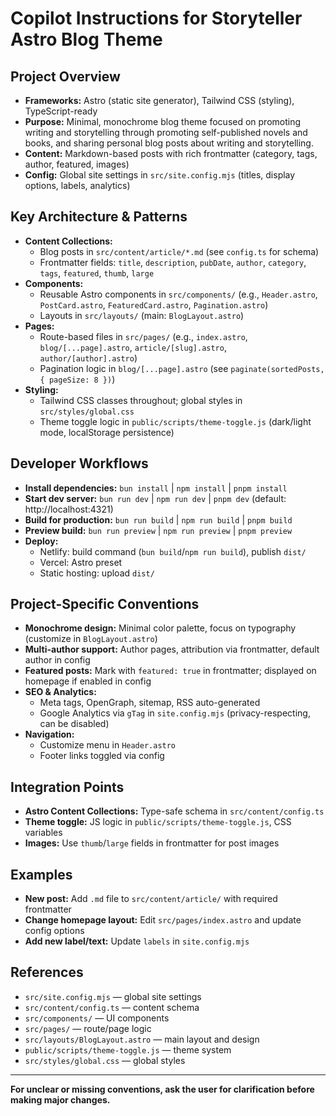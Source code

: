 # Copilot Instructions for Storyteller Astro Blog Theme

## Project Overview
- **Frameworks:** Astro (static site generator), Tailwind CSS (styling), TypeScript-ready
- **Purpose:** Minimal, monochrome blog theme focused on promoting writing and storytelling through promoting self-published novels and books, and sharing personal blog posts about writing and storytelling.
- **Content:** Markdown-based posts with rich frontmatter (category, tags, author, featured, images)
- **Config:** Global site settings in `src/site.config.mjs` (titles, display options, labels, analytics)

## Key Architecture & Patterns
- **Content Collections:**
  - Blog posts in `src/content/article/*.md` (see `config.ts` for schema)
  - Frontmatter fields: `title`, `description`, `pubDate`, `author`, `category`, `tags`, `featured`, `thumb`, `large`
- **Components:**
  - Reusable Astro components in `src/components/` (e.g., `Header.astro`, `PostCard.astro`, `FeaturedCard.astro`, `Pagination.astro`)
  - Layouts in `src/layouts/` (main: `BlogLayout.astro`)
- **Pages:**
  - Route-based files in `src/pages/` (e.g., `index.astro`, `blog/[...page].astro`, `article/[slug].astro`, `author/[author].astro`)
  - Pagination logic in `blog/[...page].astro` (see `paginate(sortedPosts, { pageSize: 8 })`)
- **Styling:**
  - Tailwind CSS classes throughout; global styles in `src/styles/global.css`
  - Theme toggle logic in `public/scripts/theme-toggle.js` (dark/light mode, localStorage persistence)

## Developer Workflows
- **Install dependencies:** `bun install` | `npm install` | `pnpm install`
- **Start dev server:** `bun run dev` | `npm run dev` | `pnpm dev` (default: http://localhost:4321)
- **Build for production:** `bun run build` | `npm run build` | `pnpm build`
- **Preview build:** `bun run preview` | `npm run preview` | `pnpm preview`
- **Deploy:**
  - Netlify: build command (`bun build`/`npm run build`), publish `dist/`
  - Vercel: Astro preset
  - Static hosting: upload `dist/`

## Project-Specific Conventions
- **Monochrome design:** Minimal color palette, focus on typography (customize in `BlogLayout.astro`)
- **Multi-author support:** Author pages, attribution via frontmatter, default author in config
- **Featured posts:** Mark with `featured: true` in frontmatter; displayed on homepage if enabled in config
- **SEO & Analytics:**
  - Meta tags, OpenGraph, sitemap, RSS auto-generated
  - Google Analytics via `gTag` in `site.config.mjs` (privacy-respecting, can be disabled)
- **Navigation:**
  - Customize menu in `Header.astro`
  - Footer links toggled via config

## Integration Points
- **Astro Content Collections:** Type-safe schema in `src/content/config.ts`
- **Theme toggle:** JS logic in `public/scripts/theme-toggle.js`, CSS variables
- **Images:** Use `thumb`/`large` fields in frontmatter for post images

## Examples
- **New post:** Add `.md` file to `src/content/article/` with required frontmatter
- **Change homepage layout:** Edit `src/pages/index.astro` and update config options
- **Add new label/text:** Update `labels` in `site.config.mjs`

## References
- `src/site.config.mjs` — global site settings
- `src/content/config.ts` — content schema
- `src/components/` — UI components
- `src/pages/` — route/page logic
- `src/layouts/BlogLayout.astro` — main layout and design
- `public/scripts/theme-toggle.js` — theme system
- `src/styles/global.css` — global styles

---
**For unclear or missing conventions, ask the user for clarification before making major changes.**
